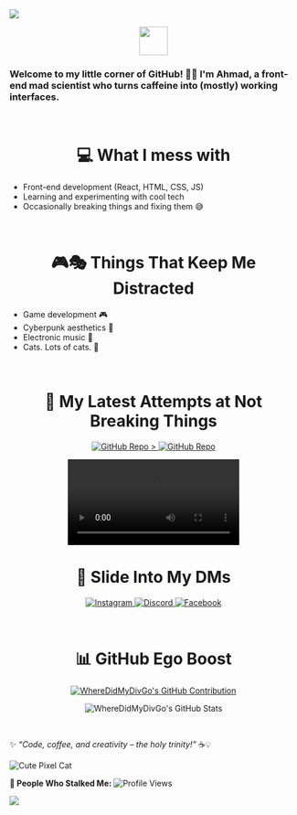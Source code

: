 <img src="https://capsule-render.vercel.app/api?type=waving&color=8000FF&height=90&section=header"/>

<p align="center">
  <img src="https://img.shields.io/badge/Hey%20there!-purple?style=for-the-badge&logo=starship" height="50">
</p>

<h3>Welcome to my little corner of GitHub! 🌸✨ I'm Ahmad, a front-end mad scientist who turns caffeine into (mostly) working interfaces.</h3>
<br />

**<h1 align="center">💻 What I mess with</h1>**

- Front-end development (React, HTML, CSS, JS)
- Learning and experimenting with cool tech
- Occasionally breaking things and fixing them 😅
<br />

**<h1 align="center">🎮🎭 Things That Keep Me Distracted</h1>**

- Game development 🎮
- Cyberpunk aesthetics 🌆
- Electronic music 🎵
- Cats. Lots of cats. 🐾
<br />

**<h1 align="center">📜 My Latest Attempts at Not Breaking Things</h1>**

<p align="center">
  <a href="https://github.com/WhereDidMyDivGo/v-day">
    <img src="https://github-readme-stats.vercel.app/api/pin/?username=WhereDidMyDivGo&repo=v-day&theme=jolly&cache_seconds=1800" alt="GitHub Repo"/>
  </a>
  <a href="https://github.com/WhereDidMyDivGo/interactive-rating-component">>
    <img src="https://github-readme-stats.vercel.app/api/pin/?username=WhereDidMyDivGo&repo=interactive-rating-component&theme=jolly&cache_seconds=1800" alt="GitHub Repo"/>
  </a>
</p>


<p align="center">
  <video src="https://youtu.be/mqCLaWupsTU" controls></video>
</p>

**<h1 align="center">🚀 Slide Into My DMs</h1>**

<p align="center">
  <a href="https://www.instagram.com/ahmad.officially/">
    <img src="https://img.shields.io/badge/Instagram-%23E4405F.svg?style=for-the-badge&logo=Instagram&logoColor=white" alt="Instagram"/>
  </a>
  <a href="https://discord.com/users/daddynull">
    <img src="https://img.shields.io/badge/Discord-%237289DA.svg?style=for-the-badge&logo=discord&logoColor=white" alt="Discord"/>
  </a>
  <a href="https://www.facebook.com/profile.php?id=100035848812247">
    <img src="https://img.shields.io/badge/Facebook-%231877F2.svg?style=for-the-badge&logo=facebook&logoColor=white" alt="Facebook"/>
  </a>
</p>
<br />

**<h1 align="center">📊 GitHub Ego Boost</h1>**

<p align="center">
  <a href="https://github.com/WhereDidMyDivGo">
    <img src="https://github-profile-summary-cards.vercel.app/api/cards/profile-details?username=WhereDidMyDivGo&theme=radical" alt="WhereDidMyDivGo's GitHub Contribution"/>     
  </a>
</p>

<p align="center">
  <img src="https://github-readme-stats.vercel.app/api?username=WhereDidMyDivGo&show_icons=true&theme=jolly" alt="WhereDidMyDivGo's GitHub Stats"/>
</p>
<br />

✨ _“Code, coffee, and creativity – the holy trinity!”_ ☕💡

![Cute Pixel Cat](https://media.giphy.com/media/JIX9t2j0ZTN9S/giphy.gif)

**👀 People Who Stalked Me:**
![Profile Views](https://komarev.com/ghpvc/?username=WhereDidMyDivGo&color=ff69b4&style=flat-square)

<img src="https://capsule-render.vercel.app/api?type=waving&color=8000FF&height=90&section=footer"/>
